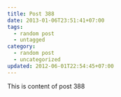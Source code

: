 ```yaml
---
title: Post 388
date: 2013-01-06T23:51:41+07:00
tags:
  - random post
  - untagged
category:
  - random post
  - uncategorized
updated: 2012-06-01T22:54:45+07:00
---
```

This is content of post 388